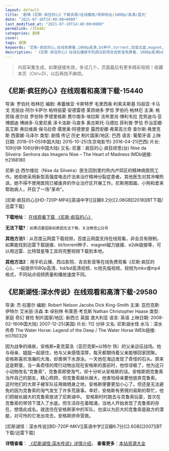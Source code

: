 ```yaml
---
layout: default
title: '剧情《尼斯·疯狂的心》下载资源/在线播放/视频地址/1080p/高清/蓝光'
date: "2021-07-10T14:40:00+0800"
last_modified_at: "2021-07-10T14:40:00+0800"
permalink: /15440/
categories: 剧情
cover:
tags: 剧情
keywords: '尼斯·疯狂的心,在线免费看,1080p高清,bt种子,torrent,百度云盘,magnet,磁力链,迅雷下载资源'
description: '《尼斯·疯狂的心》在线云播放手机西瓜影院吉吉影音免费看，1080p高清bd/hd未删减完整版和tc抢先枪版，mkv/mp4格式，附带bt/torrent种子、magnet/磁力链、百度云盘、网盘资源迅雷下载链接'
---
```


>内容采集生成，如果链接失效，多试几个，页面最后有更多精彩视频！收藏本页（Ctrl+D)，以后再找不麻烦。


## 《尼斯·疯狂的心》在线观看和高清下载-15440

导演: 罗伯托·柏林厄 编剧: 弗蕾维亚·卡斯特罗 毛里西奥·利索夫斯基 玛丽亚·卡马戈 克丽丝·阿尔卡萨尔 帕特丽夏·安德雷德 莱昂纳多·罗恰 罗伯托·柏林厄 主演: 格劳瑞·皮尔丝 罗伯特·罗德里格斯 费尔南多·埃拉斯 法布里肖·博利韦拉 克劳迪乌·亚博朗迪 博纳多·马里尼奥 泽卡洛斯·马查多 奥古斯托·马德拉 菲利普·罗恰 乔治亚娜·高艾斯 弗拉维奥·保乌拉奇 儒里奥·阿德里安 露西安娜·弗莱高兰奇 查尔斯·弗里克斯 西蒙娜·马泽尔 类型: 剧情 传记 历史 制片国家/地区: 巴西 语言: 葡萄牙语 上映日期: 2018-01-05(中国大陆) 2015-10-25(东京电影节) 2016-04-21(巴西) 片长: 109分钟 108分钟(中国大陆) 又名: 尼塞：疯狂的心 疯狂缪思(台) Nise da Silveira: Senhora das Imagens Nise – The Heart of Madness IMDb链接: tt2168180

尼斯·达·西尔维拉（Nise da Silveira）医生回到里约热内卢郊区的精神病医院工作。她拒绝采用新型高强度电击疗法来治疗精神分裂症患者。其他医生对其冷嘲热讽，她不得不使用医院已被废弃的作业治疗区开展工作。尼斯用图画、小狗和爱来帮助病人，开启了一场“革命”。


[尼斯·疯狂的心][HD-720P-MP4][英语中字][豆瓣8.2分][2.06GB][2018][BT下载/迅雷下载]

**下载地址**： [在线观看下载 《尼斯·疯狂的心》](https://www.btdx8.com/torrent/nsfkdx_2018.html) 


**无法下载?**：`如果迅雷因版权原因无法下载，关注微信公众号 `

**其他方法1**：从百度云网盘下载视频，百度云网盘支持在线观看，非会员有限制，如果能找到迅雷下载链接、bt/torrent种子、magnet磁力链接、e2dk链接等，可以用迅雷、比特彗星等工具将完整视频下载到本地。

**其他方法2**：用手机云播、西瓜影院、吉吉影音等在线免费观看《尼斯·疯狂的心》，一般提供1080p高清、hd/bd高清视频、tc抢先版视频，视频为mkv或mp4格式，不同站点视频质量和播放速度不同。


## 《尼斯湖怪:深水传说》在线观看和高清下载-29580

导演: 杰·拉塞尔 编剧: Robert Nelson Jacobs Dick King-Smith 主演: 亚历克斯·伊特尔 艾米丽·沃森 本·卓别林 布莱恩·考克斯 Nathan Christopher Haase 类型: 家庭 奇幻 冒险 制片国家/地区: 新西兰 英国 澳大利亚 语言: 英语 上映日期: 2008-02-16(中国大陆) 2007-12-25(美国) 片长: 112 分钟 又名: 尼斯湖水怪 水马：深水传奇 The Water Horse: Legend of the Deep / The Water Horse IMDb链接: tt0760329

因为战争的缘故，安格斯•麦克莫洛（亚历克斯•以特尔 饰）的父亲远征战场。他与母亲、姐姐一起居住，他与父亲感情深厚，每天都期待着父亲能够回家团聚。 安格斯喜欢浩瀚的大海，却畏惧下水游泳。一天他在海边发现了奇怪的石头。原来这是颗蛋，当一条奇怪的爬行动物出现在安格斯的面前时，他惊讶极了。他为这只小动物改名“克鲁索”，克鲁索即使淘气，却十分听从安格斯的话。安格斯把克鲁索当作自己的朋友，精心照顾，但克鲁索越长越大，他害怕母亲要他放弃克鲁索。 这时他们的大房子被军队征用做栖身之地，安格斯便要更加小心了。但还是无法避免的因为克鲁索的淘气发生了许多荒唐事。幸好，安格斯有男佣刘易斯的帮忙，他们把越长越大的克鲁索放进了尼斯湖中。 安格斯时时跑去与克鲁索玩耍，首次在克鲁索的带领下潜入了水底。但生活存在着暗涌，当地人开始发现了克鲁索的存在，想借此成名。就连住在安格斯家中的军队，也误以为巨大的克鲁索是敌方的潜艇，对可怜的它发出攻击，安格斯拼命营救。


[尼斯湖怪：深水传说][BD-720P-MKV][英语中字][豆瓣6.7分][2.6GB][2007][BT下载/迅雷下载]

**详情查看**： [《尼斯湖怪:深水传说》详情介绍](/movie/29580/)， **查看更多**：[本站资源大全](/movie/t/all/)

